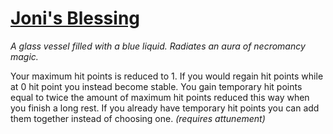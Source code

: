 # [Joni's Blessing](https://hollowknight.wiki/w/Joni%27s_Blessing)

*A glass vessel filled with a blue liquid. Radiates an aura of necromancy magic.*

Your maximum hit points is reduced to 1. If you would regain hit points while at 0 hit point you instead become stable. You gain temporary hit points equal to twice the amount of maximum hit points reduced this way when you finish a long rest. If you already have temporary hit points you can add them together instead of choosing one. *(requires attunement)*
